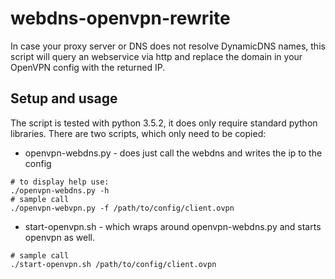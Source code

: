 # webdns-openvpn-rewrite
In case your proxy server or DNS does not resolve DynamicDNS names, this script will query an webservice via http and replace the domain in your OpenVPN config with the returned IP.

## Setup and usage

The script is tested with python 3.5.2, it does only require standard python libraries.
There are two scripts, which only need to be copied:

 - openvpn-webdns.py - does just call the webdns and writes the ip to the config
```
# to display help use:
./openvpn-webdns.py -h
# sample call
./openvpn-webvpn.py -f /path/to/config/client.ovpn
```

 - start-openvpn.sh - which wraps around openvpn-webdns.py and starts openvpn as well.
```
# sample call
./start-openvpn.sh /path/to/config/client.ovpn
```
